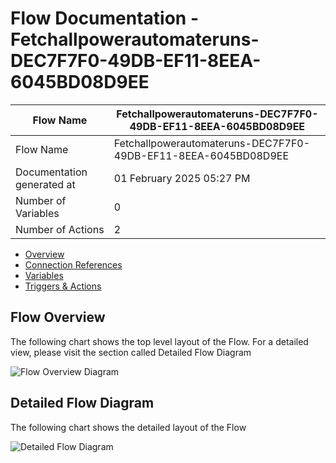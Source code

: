 ﻿# Flow Documentation \- Fetchallpowerautomateruns\-DEC7F7F0\-49DB\-EF11\-8EEA\-6045BD08D9EE

| Flow Name                  | Fetchallpowerautomateruns\-DEC7F7F0\-49DB\-EF11\-8EEA\-6045BD08D9EE |
| -------------------------- | ------------------------------------------------------------------- |
| Flow Name                  | Fetchallpowerautomateruns\-DEC7F7F0\-49DB\-EF11\-8EEA\-6045BD08D9EE |
| Documentation generated at | 01 February 2025 05:27 PM                                           |
| Number of Variables        | 0                                                                   |
| Number of Actions          | 2                                                                   |

- [Overview](index-Fetchallpowerautomateruns-DEC7F7F0-49DB-EF11-8EEA-6045BD08D9EE.md)
- [Connection References](connections-Fetchallpowerautomateruns-DEC7F7F0-49DB-EF11-8EEA-6045BD08D9EE.md)
- [Variables](variables-Fetchallpowerautomateruns-DEC7F7F0-49DB-EF11-8EEA-6045BD08D9EE.md)
- [Triggers & Actions](triggersactions-Fetchallpowerautomateruns-DEC7F7F0-49DB-EF11-8EEA-6045BD08D9EE.md)

## Flow Overview

The following chart shows the top level layout of the Flow. For a detailed view, please visit the section called Detailed Flow Diagram

![Flow Overview Diagram](flow.svg)

## Detailed Flow Diagram

The following chart shows the detailed layout of the Flow

![Detailed Flow Diagram](flow-detailed.svg)
